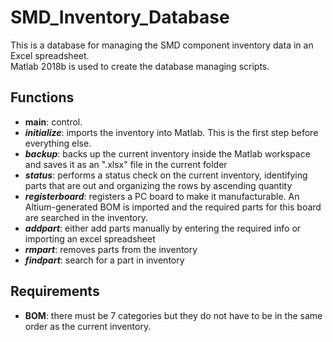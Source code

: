 # SMD_Inventory_Database
This is a database for managing the SMD component inventory data in an Excel spreadsheet.
</br>
Matlab 2018b is used to create the database managing scripts.

## Functions
- __main__: control.
- ___initialize___: imports the inventory into Matlab. This is the first step before everything else.
- ___backup___: backs up the current inventory inside the Matlab workspace and saves it as an ".xlsx" file in the current folder
- ___status___: performs a status check on the current inventory, identifying parts that are out and organizing the rows by ascending quantity
- ___registerboard___: registers a PC board to make it manufacturable. An Altium-generated BOM is imported and the required parts for this board are searched in the inventory.
- ___addpart___: either add parts manually by entering the required info or importing an excel spreadsheet
- ___rmpart___: removes parts from the inventory
- ___findpart___: search for a part in inventory

## Requirements
- __BOM__: there must be 7 categories but they do not have to be in the same order as the current inventory.